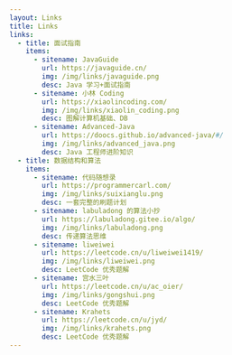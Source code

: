```yaml
---
layout: Links
title: Links
links: 
  - title: 面试指南
    items:
      - sitename: JavaGuide
        url: https://javaguide.cn/
        img: /img/links/javaguide.png
        desc: Java 学习+面试指南
      - sitename: 小林 Coding
        url: https://xiaolincoding.com/
        img: /img/links/xiaolin_coding.png
        desc: 图解计算机基础、DB
      - sitename: Advanced-Java
        url: https://doocs.github.io/advanced-java/#/
        img: /img/links/advanced_java.png
        desc: Java 工程师进阶知识
  - title: 数据结构和算法
    items:
      - sitename: 代码随想录
        url: https://programmercarl.com/
        img: /img/links/suixianglu.png
        desc: 一套完整的刷题计划
      - sitename: labuladong 的算法小抄
        url: https://labuladong.gitee.io/algo/
        img: /img/links/labuladong.png
        desc: 传递算法思维
      - sitename: liweiwei
        url: https://leetcode.cn/u/liweiwei1419/
        img: /img/links/liweiwei.png
        desc: LeetCode 优秀题解
      - sitename: 宫水三叶
        url: https://leetcode.cn/u/ac_oier/
        img: /img/links/gongshui.png
        desc: LeetCode 优秀题解
      - sitename: Krahets
        url: https://leetcode.cn/u/jyd/
        img: /img/links/krahets.png
        desc: LeetCode 优秀题解
---
```


